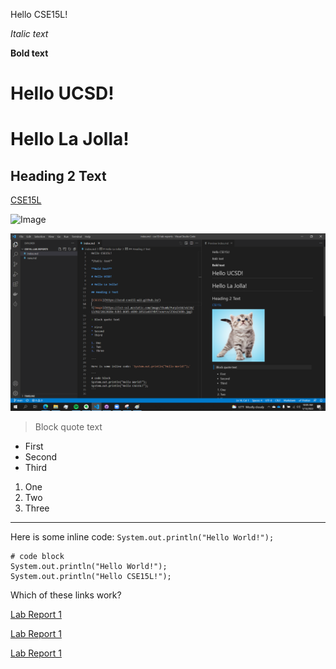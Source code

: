 Hello CSE15L! 

*Italic text*

**Bold text**

# Hello UCSD!

# Hello La Jolla!

## Heading 2 Text

[CSE15L](https://ucsd-cse15l-w22.github.io/)

![Image](https://is3-ssl.mzstatic.com/image/thumb/Purple18/v4/28/13/02/2813028e-b3b5-8605-e890-10521a6974bf/source/256x256bb.jpg)

![Image](./screenshot.png)

> Block quote text

* First 
* Second 
* Third 

1. One
2. Two
3. Three

---

Here is some inline code: `System.out.println("Hello World!");` 

```
# code block
System.out.println("Hello World!");
System.out.println("Hello CSE15L!");
```

Which of these links work?

[Lab Report 1](lab-report-1-week-2.html)

[Lab Report 1](https://atruong39.github.io/<your-lab-reports-repo>/lab-report-1-week-2.html)


[Lab Report 1](./lab-report-1-week-2.html)
